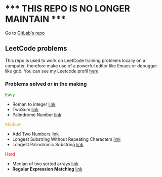 # *** THIS REPO IS NO LONGER MAINTAIN ***
Go to [GitLab's repo](https://gitlab.com/thibaultcimic/LeetCode)


## LeetCode problems
 This repo is used to work on LeetCode training problems locally on a computer, therefore make use of a powerful editor like Emacs or debugger like gdb.
 You can see my Leetcode profil [here](https://leetcode.com/Wololllooo/)

### Problems solved or **in the making**
<span style="color:green;">Easy</span>
* Roman to integer [link](https://leetcode.com/problems/roman-to-integer/)
* TwoSum [link](https://leetcode.com/problems/two-sum/)
* Palindrome Number [link](https://leetcode.com/problems/palindrome-number/)

<span style="color:orange;">Medium</span>
* Add Two Numbers [link](https://leetcode.com/problems/add-two-numbers/)
* Longest Substring Without Repeating Characters [link](https://leetcode.com/problems/longest-substring-without-repeating-characters/)
* Longest Palindromic Substring [link](https://leetcode.com/problems/longest-palindromic-substring/)

<span style="color:red;">Hard</span>
* Median of two sorted arrays [link](https://leetcode.com/problems/median-of-two-sorted-arrays/) 
* **Regular Expression Matching** [link](https://leetcode.com/problems/regular-expression-matching/)

